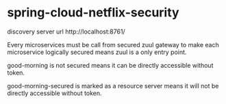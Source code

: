 # spring-cloud-netflix-security

discovery server url
http://localhost:8761/

Every microservices must be call from secured zuul gateway to make each microservice logically secured means zuul is a only entry point.

good-morning is not secured means it can be directly accessible without token.

good-morning-secured is marked as a resource server means it will not be directly accessible without token.
